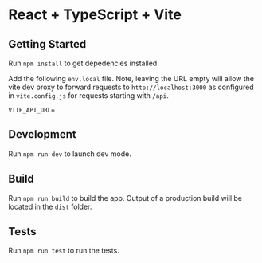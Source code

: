 # React + TypeScript + Vite

## Getting Started

Run `npm install` to get depedencies installed.

Add the following `env.local` file. Note, leaving the URL empty will allow the vite dev proxy to forward requests to `http://localhost:3000` as configured in `vite.config.js` for requests starting with `/api`.
```text
VITE_API_URL=

```

## Development

Run `npm run dev` to launch dev mode.

## Build

Run `npm run build` to build the app. Output of a production build will be located in the `dist` folder.

## Tests

Run `npm run test` to run the tests.
